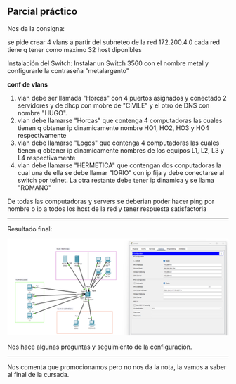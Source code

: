 ## Parcial práctico

Nos da la consigna:


se pide crear 4 vlans a partir del subneteo de la red 172.200.4.0 cada red tiene q tener como maximo 32 host diponibles

Instalación del Switch: Instalar un Switch 3560 con el nombre metal y configurarle la contraseña "metalargento"

**conf de vlans**

1. vlan debe ser llamada "Horcas" con 4 puertos asignados y conectado 2 servidores y de dhcp con mobre de "CIVILE" y el otro de DNS con nombre "HUGO".
2. vlan debe llamarse "Horcas" que contenga 4 computadoras las cuales tienen q obtener ip dinamicamente nombre HO1, HO2, HO3 y HO4 respectivamente
3. vlan debe llamarse "Logos" que contenga 4 computadoras las cuales tienen q obtener ip dinamicamente nombres de los equipos L1, L2, L3 y L4 respectivamente
4. vlan debe llamarse "HERMETICA" que contengan dos conputadoras la cual una de ella se debe llamar "IORIO" con ip fija y debe conectarse al switch por telnet. La otra restante debe tener ip dinamica y se llama "ROMANO"

De todas las computadoras y servers se deberian poder hacer ping por nombre o ip a todos los host de la red y tener respuesta satisfactoria

---

Resultado final:

![](./311-assets/ppt-59-redes.png)

Nos hace algunas preguntas y seguimiento de la configuración.

---

Nos comenta que promocionamos pero no nos da la nota, la vamos a saber al final de la cursada.